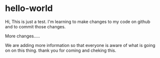 # hello-world

Hi,
This is just a test. I'm learning to make changes to my code on github 
and to commit those changes.

More changes.....

We are adding more information so that everyone is aware of what is going on on this thing.
thank you for coming and cheking this. 

